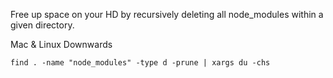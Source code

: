 Free up space on your HD by recursively deleting all node_modules within a given directory. 

Mac & Linux Downwards

```
find . -name "node_modules" -type d -prune | xargs du -chs
```
